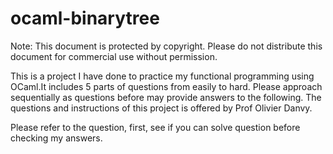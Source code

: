 # ocaml-binarytree
Note: This document is protected by copyright. Please do not distribute this document for commercial use without permission.

This is a project I have done to practice my functional programming using OCaml.It includes 5 parts of questions from easily to hard. Please approach sequentially as questions before may provide answers to the following.
The questions and instructions of this project is offered by Prof Olivier Danvy.

Please refer to the question, first, see if you can solve question before checking my answers.
